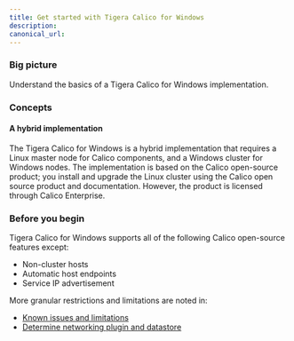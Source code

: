 ```yaml
---
title: Get started with Tigera Calico for Windows
description: 
canonical_url: 
---
```


### Big picture

Understand the basics of a Tigera Calico for Windows implementation.

### Concepts

#### A hybrid implementation

The Tigera Calico for Windows is a hybrid implementation that requires a Linux master node for Calico components, and a Windows cluster for Windows nodes. The implementation is based on the Calico open-source product; you install and upgrade the Linux cluster using the Calico open source product and documentation. However, the product is licensed through Calico Enterprise.

### Before you begin

Tigera Calico for Windows supports all of the following Calico open-source features except:

- Non-cluster hosts 
- Automatic host endpoints
- Service IP advertisement

More granular restrictions and limitations are noted in:

- [Known issues and limitations]({{site.baseurl}}/getting-started/windows-calico/known-issues)
- [Determine networking plugin and datastore]({{site.baseurl}}/getting-started/windows-calico/determine-networking)
